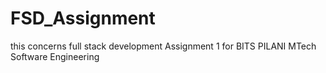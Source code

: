 # FSD_Assignment
this concerns full stack development Assignment 1 for BITS PILANI MTech Software Engineering
